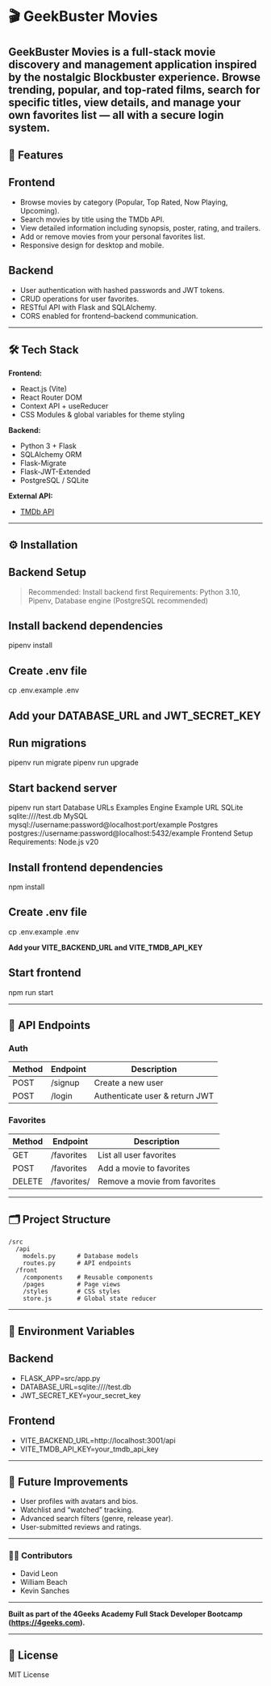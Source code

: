 # 🎬 GeekBuster Movies
GeekBuster Movies is a full-stack movie discovery and management application inspired by the nostalgic Blockbuster experience.
Browse trending, popular, and top-rated films, search for specific titles, view details, and manage your own favorites list — all with a secure login system.
---

## 🚀 Features
## **Frontend**
- Browse movies by category (Popular, Top Rated, Now Playing, Upcoming).
- Search movies by title using the TMDb API.
- View detailed information including synopsis, poster, rating, and trailers.
- Add or remove movies from your personal favorites list.
- Responsive design for desktop and mobile.
## **Backend**
- User authentication with hashed passwords and JWT tokens.
- CRUD operations for user favorites.
- RESTful API with Flask and SQLAlchemy.
- CORS enabled for frontend–backend communication.

---

## 🛠️ Tech Stack

**Frontend:**
- React.js (Vite)
- React Router DOM
- Context API + useReducer
- CSS Modules & global variables for theme styling

**Backend:**
- Python 3 + Flask
- SQLAlchemy ORM
- Flask-Migrate
- Flask-JWT-Extended
- PostgreSQL / SQLite

**External API:**
- [TMDb API](https://www.themoviedb.org/documentation/api)

---

## ⚙️ Installation

## **Backend Setup**
> Recommended: Install backend first
> Requirements: Python 3.10, Pipenv, Database engine (PostgreSQL recommended)

## Install backend dependencies
pipenv install

## Create .env file
cp .env.example .env
## Add your DATABASE_URL and JWT_SECRET_KEY

## Run migrations
pipenv run migrate
pipenv run upgrade

## Start backend server
pipenv run start
Database URLs Examples
Engine	Example URL
SQLite	sqlite:////test.db
MySQL	mysql://username:password@localhost:port/example
Postgres	postgres://username:password@localhost:5432/example
Frontend Setup
Requirements: Node.js v20

## Install frontend dependencies
npm install

## Create .env file
cp .env.example .env

**Add your VITE_BACKEND_URL and VITE_TMDB_API_KEY**

## Start frontend
npm run start

---

## 📡 API Endpoints
### **Auth**
| Method | Endpoint  | Description |
|--------|-----------|-------------|
| POST   | /signup   | Create a new user |
| POST   | /login    | Authenticate user & return JWT |

### **Favorites**
| Method | Endpoint        | Description |
|--------|-----------------|-------------|
| GET    | /favorites      | List all user favorites |
| POST   | /favorites      | Add a movie to favorites |
| DELETE | /favorites/<id> | Remove a movie from favorites |

---

## 🗂️ Project Structure
```
/src
  /api
    models.py      # Database models
    routes.py      # API endpoints
  /front
    /components    # Reusable components
    /pages         # Page views
    /styles        # CSS styles
    store.js       # Global state reducer
```
---

## 🔑 Environment Variables

## **Backend**
- FLASK_APP=src/app.py
- DATABASE_URL=sqlite:////test.db
- JWT_SECRET_KEY=your_secret_key

## **Frontend**
- VITE_BACKEND_URL=http://localhost:3001/api
- VITE_TMDB_API_KEY=your_tmdb_api_key

--- 

## 🎯 Future Improvements
- User profiles with avatars and bios.
- Watchlist and “watched” tracking.
- Advanced search filters (genre, release year).
- User-submitted reviews and ratings.

---

### 👨‍💻 Contributors
- David Leon
- William Beach
- Kevin Sanches

---

**Built as part of the 4Geeks Academy Full Stack Developer Bootcamp (https://4geeks.com).**

---

## 📜 License
MIT License
